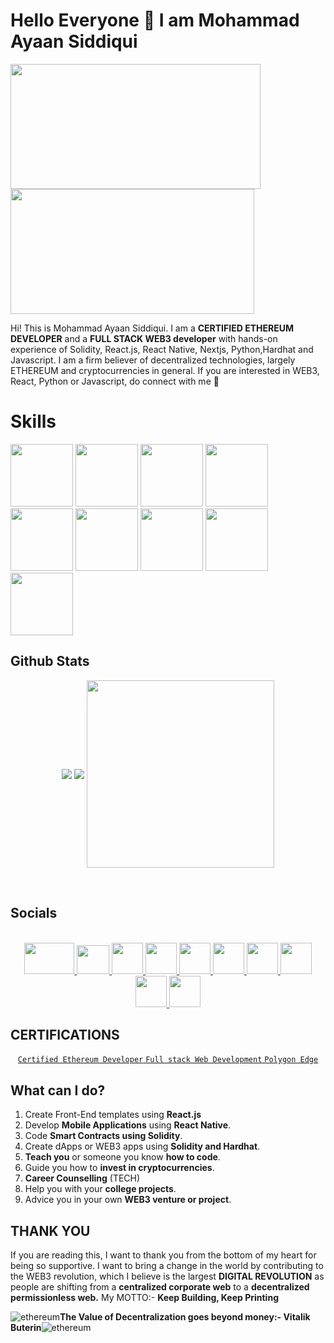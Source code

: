 
# Hello Everyone 👋 I am Mohammad Ayaan Siddiqui
<img align="left" width="400" height="200" src="https://media.giphy.com/media/MagSgolK3ScWvtHAB4/giphy.gif">
<img align="center" width="390" height="200" src="https://media.giphy.com/media/TJUMM58YCL6eyXVJf1/giphy.gif">  
<br/>

Hi! This is Mohammad Ayaan Siddiqui. I am a **CERTIFIED ETHEREUM DEVELOPER** and a **FULL STACK WEB3 developer** with hands-on experience of Solidity, React.js, React Native, Nextjs, Python,Hardhat and Javascript. I am a firm believer of decentralized technologies, largely ETHEREUM and cryptocurrencies in general. If you are interested in WEB3, React, Python or Javascript, do connect with me 🙌

# Skills
<img width="100" src="https://avatars.githubusercontent.com/u/16297473?s=280&v=4"> <img width="100" src="https://upload.wikimedia.org/wikipedia/commons/d/d0/Eth-diamond-rainbow.png"> <img width="100" src="https://seeklogo.com/images/H/hardhat-logo-888739EBB4-seeklogo.com.png"> <img width="100" src="https://upload.wikimedia.org/wikipedia/commons/thumb/9/99/Unofficial_JavaScript_logo_2.svg/2048px-Unofficial_JavaScript_logo_2.svg.png"> <img width="100" src="https://upload.wikimedia.org/wikipedia/commons/thumb/a/a7/React-icon.svg/1200px-React-icon.svg.png"> <img width="100" src="https://www.rlogical.com/wp-content/uploads/2021/08/Rlogical-Blog-Images-thumbnail.png"> <img width="100" src="https://cdn-icons-png.flaticon.com/512/732/732212.png"> <img width="100" src="https://cdn.pixabay.com/photo/2017/08/05/11/16/logo-2582747_960_720.png"> <img width="100" src="https://cdn3.iconfinder.com/data/icons/logos-and-brands-adobe/512/267_Python-512.png">


## Github Stats
<p align="center">
  <img align="center" src="https://github-readme-streak-stats.herokuapp.com/?user=moayaan1911&theme=dark&hide_border=false"/>
  <img align="center" src="https://github-readme-stats.vercel.app/api?username=moayaan1911&theme=dark&show_icons=true"/>
    <img align="center" width="300px" src="https://github-readme-stats.vercel.app/api/top-langs/?username=moayaan1911&text_color=FFFFFF&bg_color=000000&title_color=94b4a4&langs_count=15&layout=compact&hide_border=true" />
</p>

<br>


## Socials
<p align="center">
  <br>
    <a href="https://linktr.ee/ayaaneth">
    <code><img height="50" width="80" src="https://cdn.dribbble.com/userupload/3007782/file/original-8f257cba713a7493c7fb30c5cbcb9e45.png?compress=1&resize=400x300&vertical=top"></code>
  </a>
  <a href="mailto:ayaangames@gmail.com" target="_blank">
    <code><img height="46" width="52" src="https://img.icons8.com/3d-fluency/100/000000/gmail.png"></code>
  </a>
  <a href="https://twitter.com/usdisshitcoin" target="_blank">
    <code><img height="50" width="50" src="https://img.icons8.com/3d-fluency/100/000000/twitter-circled.png"></code>
  </a>
  <a href="https://www.linkedin.com/in/ayaaneth/" target="_blank">
    <code><img height="50" width="50" src="https://img.icons8.com/3d-fluency/100/000000/linkedin.png"></code>
  </a>
  <a href="https://dev.to/ayaaneth" target="_blank">
    <code><img height="50" width="50" src="https://iconape.com/wp-content/files/hl/53010/svg/devto.svg"></code>
  </a>
  <a href="https://www.instagram.com/moayaan.eth" target="_blank">
    <code><img height="50" width="50" src="http://assets.stickpng.com/images/580b57fcd9996e24bc43c521.png"></code>
  </a>
    <a href="https://wa.me/7388290798?text=Hello%20Ayaan%2C%20I%20wanted%20to%20contact%20you%20regarding%20some%20work%2C%20please%20reply%20when%20you%20are%20free" target="_blank">
    <code><img height="50" width="50" src="https://img.icons8.com/3d-fluency/100/000000/whatsapp.png"></code>
  </a>
      <a href="https://t.me/usdisshitcoin">
    <code><img height="50" width="50" src="https://img.icons8.com/3d-fluency/100/000000/telegram.png"></code>
  </a>
  <a href="https://github.com/moayaan1911">
    <code><img height="50" width="50" src="https://img.icons8.com/3d-fluency/100/000000/github.png"></code>
  </a>
    <a href="https://leetcode.com/moayaan1911">
    <code><img height="50" width="50" src="https://img.icons8.com/external-tal-revivo-shadow-tal-revivo/100/000000/external-level-up-your-coding-skills-and-quickly-land-a-job-logo-shadow-tal-revivo.png"></code>
  </a>
</p>

## CERTIFICATIONS
<p align="center">
      <a href="https://opensea.io/assets/matic/0x112721c13dd721a543a0c805791dceebdbaf308d/124">
    <code>Certified Ethereum Developer</code>
  </a>
        <a href="https://udemy-certificate.s3.amazonaws.com/pdf/UC-55dbea47-ef9f-47d8-b134-e68174a6057c.pdf">
    <code>Full stack Web Development</code>
  </a>
   <a href="https://dapp-world.com/certificate-verification/build-your-blockchain-using-polygon-edge-IUbs/6714">
    <code>Polygon Edge</code>
  </a>
</p>

## What can I do?

 1. Create Front-End templates using **React.js**
 2. Develop **Mobile Applications** using **React Native**.
 3. Code **Smart Contracts using Solidity**.
 4. Create dApps or WEB3 apps using **Solidity and Hardhat**.
 5. **Teach you** or someone you know **how to code**.
 6. Guide you how to **invest in cryptocurrencies**.
 7. **Career Counselling** (TECH)
 8. Help you with your **college projects**.
 9. Advice you in your own **WEB3 venture or project**. 

## THANK YOU
If you are reading this, I want to thank you from the bottom of my heart for being so supportive. I want to bring a change in the world by contributing to the WEB3 revolution, which I believe is the largest **DIGITAL REVOLUTION** as people are shifting from a **centralized corporate web** to a **decentralized permissionless web.** 
My MOTTO:- **Keep Building, Keep Printing** 

![ethereum](https://img.icons8.com/color/25/000000/ethereum.png)**The Value of Decentralization goes beyond money:- Vitalik Buterin**![ethereum](https://img.icons8.com/color/25/000000/ethereum.png)
